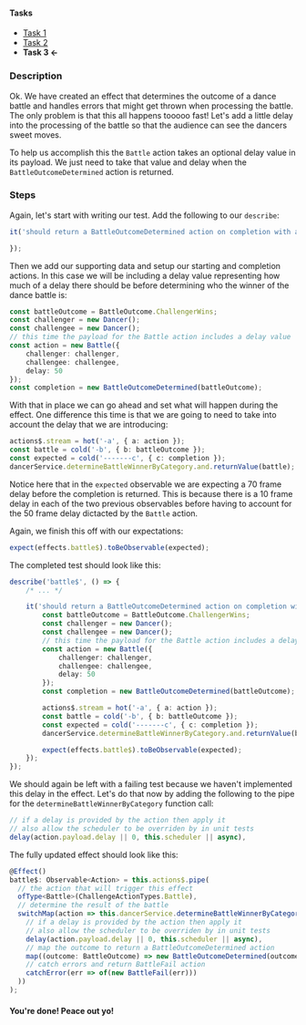 #### Tasks ####

* [Task 1](./task-1.md)
* [Task 2](./task-2.md)
* **Task 3 <-**

### Description ###

Ok. We have created an effect that determines the outcome of a dance battle and handles errors that might get thrown when processing the battle. The only problem is that this all happens tooooo fast! Let's add a little delay into the processing of the battle so that the audience can see the dancers sweet moves.

To help us accomplish this the `Battle` action takes an optional delay value in its payload. We just need to take that value and delay when the `BattleOutcomeDetermined` action is returned.

### Steps ###

Again, let's start with writing our test. Add the following to our `describe`:

```ts
it('should return a BattleOutcomeDetermined action on completion with a 50 frame delay', () => {

});
```

Then we add our supporting data and setup our starting and completion actions. In this case we will be including a delay value representing how much of a delay there should be before determining who the winner of the dance battle is:

```ts
const battleOutcome = BattleOutcome.ChallengerWins;
const challenger = new Dancer();
const challengee = new Dancer();
// this time the payload for the Battle action includes a delay value
const action = new Battle({
    challenger: challenger,
    challengee: challengee,
    delay: 50
});
const completion = new BattleOutcomeDetermined(battleOutcome);
```

With that in place we can go ahead and set what will happen during the effect. One difference this time is that we are going to need to take into account the delay that we are introducing:

```ts
actions$.stream = hot('-a', { a: action });
const battle = cold('-b', { b: battleOutcome });
const expected = cold('-------c', { c: completion });
dancerService.determineBattleWinnerByCategory.and.returnValue(battle);
```

Notice here that in the `expected` observable we are expecting a 70 frame delay before the completion is returned. This is because there is a 10 frame delay in each of the two previous observables before having to account for the 50 frame delay dictacted by the `Battle` action.

Again, we finish this off with our expectations:

```ts
expect(effects.battle$).toBeObservable(expected);
```

The completed test should look like this:

```ts
describe('battle$', () => {
    /* ... */

    it('should return a BattleOutcomeDetermined action on completion with a 50 frame delay', () => {
        const battleOutcome = BattleOutcome.ChallengerWins;
		const challenger = new Dancer();
		const challengee = new Dancer();
        // this time the payload for the Battle action includes a delay value
        const action = new Battle({
            challenger: challenger,
            challengee: challengee,
            delay: 50
        });
        const completion = new BattleOutcomeDetermined(battleOutcome);

        actions$.stream = hot('-a', { a: action });
        const battle = cold('-b', { b: battleOutcome });
        const expected = cold('-------c', { c: completion });
        dancerService.determineBattleWinnerByCategory.and.returnValue(battle);

        expect(effects.battle$).toBeObservable(expected);
    });
});
```

We should again be left with a failing test because we haven't implemented this delay in the effect. Let's do that now by adding the following to the pipe for the `determineBattleWinnerByCategory` function call:

```ts
// if a delay is provided by the action then apply it
// also allow the scheduler to be overriden by in unit tests
delay(action.payload.delay || 0, this.scheduler || async),
```

The fully updated effect should look like this:

```ts
@Effect()
battle$: Observable<Action> = this.actions$.pipe(
  // the action that will trigger this effect
  ofType<Battle>(ChallengeActionTypes.Battle),
  // determine the result of the battle
  switchMap(action => this.dancerService.determineBattleWinnerByCategory(action.payload.challenger, action.payload.challengee).pipe(
    // if a delay is provided by the action then apply it
    // also allow the scheduler to be overriden by in unit tests
    delay(action.payload.delay || 0, this.scheduler || async),
    // map the outcome to return a BattleOutcomeDetermined action
    map((outcome: BattleOutcome) => new BattleOutcomeDetermined(outcome)),
	// catch errors and return BattleFail action
	catchError(err => of(new BattleFail(err)))
  ))
);
```

#### You're done! Peace out yo! ####
